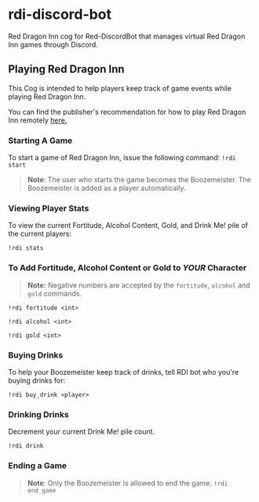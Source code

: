 # rdi-discord-bot
Red Dragon Inn cog for Red-DiscordBot that manages virtual Red Dragon Inn games through Discord.

## Playing Red Dragon Inn
This Cog is intended to help players keep track of game events while playing Red Dragon Inn.

You can find the publisher's recommendation for how to play Red Dragon Inn remotely [here.](http://slugfestgames.com/teleconference-rdi/)

### Starting A Game
To start a game of Red Dragon Inn, issue the following command: `!rdi start`

> **Note**: The user who starts the game becomes the Boozemeister.
> The Boozemeister is added as a player automatically.

### Viewing Player Stats
To view the current Fortitude, Alcohol Content, Gold, and Drink Me! pile of the current players:

`!rdi stats`

### To Add Fortitude, Alcohol Content or Gold to _YOUR_ Character
> **Note:** Negative numbers are accepted by the `fortitude`, `alcohol` and `gold` commands.

`!rdi fortitude <int>`

`!rdi alcohol <int>`

`!rdi gold <int>`

### Buying Drinks
To help your Boozemeister keep track of drinks, tell RDI bot who you're buying drinks for:

`!rdi buy_drink <player>`

### Drinking Drinks
Decrement your current Drink Me! pile count.

`!rdi drink`

### Ending a Game
> **Note**: Only the Boozemeister is allowed to end the game.
`!rdi end_game`
